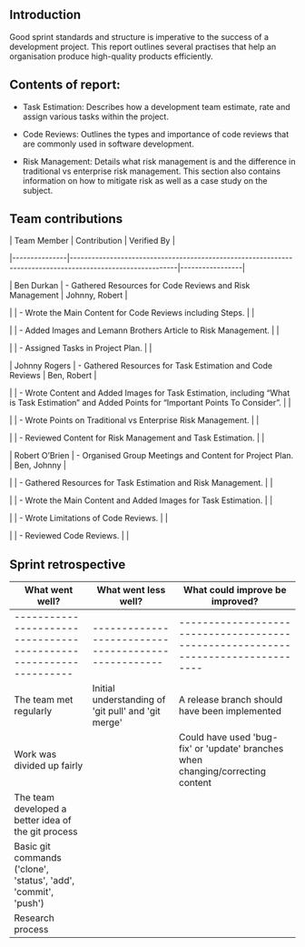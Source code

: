 ## Introduction
Good sprint standards and structure is imperative to the success of a development project. This report outlines several practises that help an organisation produce high-quality products efficiently.

## Contents of report: 

- Task Estimation: Describes how a development team estimate, rate and assign various tasks within the project.

- Code Reviews: Outlines the types and importance of code reviews that are commonly used in software development.

- Risk Management: Details what risk management is and the difference in traditional vs enterprise risk management. This section also contains information on how to mitigate risk as well as a case study on the subject.   

## Team contributions

| Team Member   | Contribution                                                                                              | Verified By     |

|---------------|-----------------------------------------------------------------------------------------------------------|-----------------|

| Ben Durkan    | - Gathered Resources for Code Reviews and Risk Management                                                | Johnny, Robert |

|               | - Wrote the Main Content for Code Reviews including Steps.                                                |                 |

|               | - Added Images and Lemann Brothers Article to Risk Management.                                             |                 |

|               | - Assigned Tasks in Project Plan.                                                                        |                 |

| Johnny Rogers | - Gathered Resources for Task Estimation and Code Reviews                                                  | Ben, Robert     |

|               | - Wrote Content and Added Images for Task Estimation, including “What is Task Estimation” and Added Points for “Important Points To Consider”. |                 |

|               | - Wrote Points on Traditional vs Enterprise Risk Management.                                               |                 |

|               | - Reviewed Content for Risk Management and Task Estimation.                                                |                 |

| Robert O’Brien | - Organised Group Meetings and Content for Project Plan.                                                    | Ben, Johnny     |

|               | - Gathered Resources for Task Estimation and Risk Management.                                               |                 |

|               | - Wrote the Main Content and Added Images for Task Estimation.                                              |                 |

|               | - Wrote Limitations of Code Reviews.                                                                      |                 |

|               | - Reviewed Code Reviews.                                                                                  |                 |


## Sprint retrospective

| What went well?                                                   | What went less well?                                | What could improve be improved?                                                  |
|-------------------------------------------------------------------|-----------------------------------------------------|----------------------------------------------------------------------------------|
| ----------------------------------------------------------------- | --------------------------------------------------- | -------------------------------------------------------------------------------- |
| The team met regularly                                            | Initial understanding of 'git pull' and 'git merge' | A release branch should have been implemented                                    |
| Work was divided up fairly                                        |                                                     | Could have used 'bug-fix' or 'update' branches when changing/correcting content  |
| The team developed a better idea of the git process               |                                                     |                                                                                  |
| Basic git commands ('clone', 'status', 'add', 'commit', 'push')   |                                                     |                                                                                  |
| Research process                                                  |                                                     |                                                                                  |